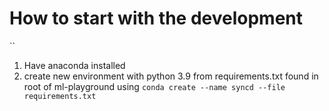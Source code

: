 # How to start with the development
``
1. Have anaconda installed
2. create new environment with python 3.9 from requirements.txt found in root of ml-playground using `conda create --name syncd --file requirements.txt`
